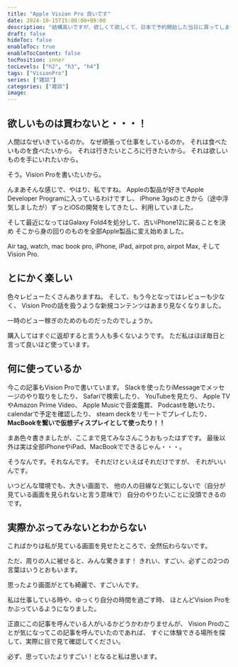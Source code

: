 ```yaml
---
title: "Apple Vision Pro 良いです"
date: 2024-10-15T15:00:00+09:00
description: "結構高いですが、欲しくて欲しくて、日本で予約開始した当日に買ってしまいました。"
draft: false
hideToc: false
enableToc: true
enableTocContent: false
tocPosition: inner
tocLevels: ["h2", "h3", "h4"]
tags: ["VisionPro"]
series: ["雑談"]
categories: ["雑談"]
image:
---
```


## 欲しいものは買わないと・・・！

人間はなぜいきているのか。
なぜ頑張って仕事をしているのか。
それは食べたいものを食べたいから。
それは行きたいところに行きたいから。
それは欲しいものを手にいれたいから。

そう。Vision Proを書いたいから。

んまあそんな感じで、やはり、私ですね。
Appleの製品が好きでApple Developer Programに入っているわけですし、
iPhone 3gsのときから（途中浮気しましたが）ずっとiOSの開発をしてきたし、利用していました。

そして最近になってはGalaxy Fold4を処分して、古いiPhone12に戻ることを決め
そこから身の回りのものを全部Apple製品に変え始めました。

Air tag, watch, mac book pro, iPhone, iPad, airpot pro, airpot Max, そして Vision Pro.

## とにかく楽しい

色々レビューたくさんありますね。
そして、もう今となってはレビューも少なく、
Vision Proの話を扱うような新規コンテンツはあまり見なくなりました。

一時のビュー稼ぎのためのものだったのでしょうか。

購入してはすぐに返却すると言う人も多くないようです。
ただ私はほぼ毎日と言って良いほど使っています。

## 何に使っているか

今この記事もVision Proで書いています。
Slackを使ったりiMessageでメッセージのやり取りをしたり、
Safariで検索したり、
YouTubeを見たり、
Apple TVやAmazon Prime Video、
Apple Musicで音楽鑑賞、
Podcastを聴いたり、
calendarで予定を確認したり、
steam deckをリモートでプレイしたり、
**MacBookを繋いで仮想ディスプレイとして使ったり！！**

まあ色々書きましたが、ここまで見てみなさんこうおもったはずです。
最後以外は実は全部iPhoneやiPad、MacBookでできるじゃん・・・。

そうなんです。それなんです。
それだけといえばそれだけですが、
それがいいんです。

いつどんな環境でも、大きい画面で、
他の人の目線など気にしないで（自分が見ている画面を見られないと言う意味で）
自分のやりたいことに没頭できるのです。

## 実際かぶってみないとわからない

こればかりは私が見ている画面を見せたところで、全然伝わらないです。

ただ、周りの人に被せると、みんな驚きます！
きれい、すごい、必ずこの2つの言葉はいうとおもいます。

思ったより画面がとても綺麗で、すごいんです。

私は仕事している時や、ゆっくり自分の時間を過ごす時、
ほとんどVision Proをかぶっているようになりました。


正直にこの記事を呼んでいる人がいるかどうかわかりませんが、
Vision Proのことが気になってこの記事を呼んでいたのであれば、
すぐに体験できる場所を探して、実際に目で見て確認してください。

必ず、思っていたよりすごい！となると私は思います。

